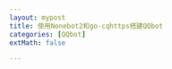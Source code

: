 ```yaml
---
layout: mypost
title: 使用Nonebot2和go-cqhttps搭建QQbot
categories: [QQbot]
extMath: false

---
```






<div class="wildfire_thread">
<script src="https://utteranc.es/client.js"
        repo="hitptep/hitptep.github.io"
        issue-term="pathname"
        theme="photon-dark"
        crossorigin="anonymous"
        async>
</script>
</div>




